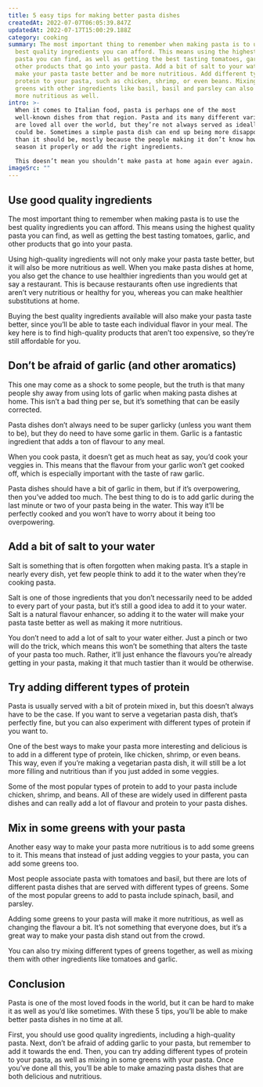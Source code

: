 ```yaml
---
title: 5 easy tips for making better pasta dishes
createdAt: 2022-07-07T06:05:39.847Z
updatedAt: 2022-07-17T15:00:29.188Z
category: cooking
summary: The most important thing to remember when making pasta is to use the
  best quality ingredients you can afford. This means using the highest quality
  pasta you can find, as well as getting the best tasting tomatoes, garlic, and
  other products that go into your pasta. Add a bit of salt to your water will
  make your pasta taste better and be more nutritious. Add different types of
  protein to your pasta, such as chicken, shrimp, or even beans. Mixing in some
  greens with other ingredients like basil, basil and parsley can also make it
  more nutritious as well.
intro: >-
  When it comes to Italian food, pasta is perhaps one of the most
  well-known dishes from that region. Pasta and its many different variations
  are loved all over the world, but they’re not always served as ideally as they
  could be. Sometimes a simple pasta dish can end up being more disappointing
  than it should be, mostly because the people making it don’t know how to
  season it properly or add the right ingredients. 

  This doesn’t mean you shouldn’t make pasta at home again ever again. In fact, with the right tips and tricks, you can make amazing pasta dishes in your own kitchen once again! The key here is to experiment and explore different alternatives for creating that perfect pasta dish you’ve been craving for so long. Here are some simple tips that will help you achieve exactly that:
imageSrc: ""
---
```


## Use good quality ingredients

The most important thing to remember when making pasta is to use the best quality ingredients you can afford. This means using the highest quality pasta you can find, as well as getting the best tasting tomatoes, garlic, and other products that go into your pasta.

Using high-quality ingredients will not only make your pasta taste better, but it will also be more nutritious as well. When you make pasta dishes at home, you also get the chance to use healthier ingredients than you would get at say a restaurant. This is because restaurants often use ingredients that aren’t very nutritious or healthy for you, whereas you can make healthier substitutions at home.

Buying the best quality ingredients available will also make your pasta taste better, since you’ll be able to taste each individual flavor in your meal. The key here is to find high-quality products that aren’t too expensive, so they’re still affordable for you.

## Don’t be afraid of garlic (and other aromatics)

This one may come as a shock to some people, but the truth is that many people shy away from using lots of garlic when making pasta dishes at home. This isn’t a bad thing per se, but it’s something that can be easily corrected.

Pasta dishes don’t always need to be super garlicky (unless you want them to be), but they do need to have some garlic in them. Garlic is a fantastic ingredient that adds a ton of flavour to any meal.

When you cook pasta, it doesn’t get as much heat as say, you’d cook your veggies in. This means that the flavour from your garlic won’t get cooked off, which is especially important with the taste of raw garlic.

Pasta dishes should have a bit of garlic in them, but if it’s overpowering, then you’ve added too much. The best thing to do is to add garlic during the last minute or two of your pasta being in the water. This way it’ll be perfectly cooked and you won’t have to worry about it being too overpowering.

## Add a bit of salt to your water

Salt is something that is often forgotten when making pasta. It’s a staple in nearly every dish, yet few people think to add it to the water when they’re cooking pasta.

Salt is one of those ingredients that you don’t necessarily need to be added to every part of your pasta, but it’s still a good idea to add it to your water. Salt is a natural flavour enhancer, so adding it to the water will make your pasta taste better as well as making it more nutritious.

You don’t need to add a lot of salt to your water either. Just a pinch or two will do the trick, which means this won’t be something that alters the taste of your pasta too much. Rather, it’ll just enhance the flavours you’re already getting in your pasta, making it that much tastier than it would be otherwise.

## Try adding different types of protein

Pasta is usually served with a bit of protein mixed in, but this doesn’t always have to be the case. If you want to serve a vegetarian pasta dish, that’s perfectly fine, but you can also experiment with different types of protein if you want to.

One of the best ways to make your pasta more interesting and delicious is to add in a different type of protein, like chicken, shrimp, or even beans. This way, even if you’re making a vegetarian pasta dish, it will still be a lot more filling and nutritious than if you just added in some veggies.

Some of the most popular types of protein to add to your pasta include chicken, shrimp, and beans. All of these are widely used in different pasta dishes and can really add a lot of flavour and protein to your pasta dishes.

## Mix in some greens with your pasta

Another easy way to make your pasta more nutritious is to add some greens to it. This means that instead of just adding veggies to your pasta, you can add some greens too.

Most people associate pasta with tomatoes and basil, but there are lots of different pasta dishes that are served with different types of greens. Some of the most popular greens to add to pasta include spinach, basil, and parsley.

Adding some greens to your pasta will make it more nutritious, as well as changing the flavour a bit. It’s not something that everyone does, but it’s a great way to make your pasta dish stand out from the crowd.

You can also try mixing different types of greens together, as well as mixing them with other ingredients like tomatoes and garlic.

## Conclusion

Pasta is one of the most loved foods in the world, but it can be hard to make it as well as you’d like sometimes. With these 5 tips, you’ll be able to make better pasta dishes in no time at all.

First, you should use good quality ingredients, including a high-quality pasta. Next, don’t be afraid of adding garlic to your pasta, but remember to add it towards the end. Then, you can try adding different types of protein to your pasta, as well as mixing in some greens with your pasta. Once you’ve done all this, you’ll be able to make amazing pasta dishes that are both delicious and nutritious.
